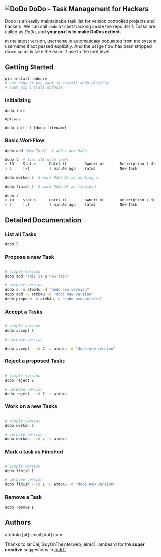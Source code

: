 ![DoDo](https://github.com/atmb4u/dodo/blob/master/logo.png?raw=true)
DoDo - Task Management for Hackers
----------------------------------

Dodo is an easily maintainable task list for version controlled projects and hackers. We can call `dodo`  a ticket tracking inside the repo itself.
Tasks are called as *DoDo*, and __your goal is to make DoDos extinct.__

In the latest version, username is automatically populated from the system username if not passed explicitly. And the usage flow has been stripped down so as to take the ease of use to the next level


## Getting Started

```python
pip install dodopie
# use sudo if you want to install dodo globally
# sudo pip install dodopie
```

### Initializing

```python
dodo init
```
    Options

    dodo init -f [dodo filename]


### Basic WorkFlow


```python
dodo add "New Task"  # add a new DoDo
```
``` python
dodo l  # list all dodo tasks
> ID	Status		Date(-t)	    Owner(-u)		Description (-d)
> 1	    [+]		    1 minute ago	(atm)		    New Task
```
```python
dodo workon 1  # mark DoDo #1 as working on
```
```python
dodo finish 1  # mark DoDo #1 as finished
```
```python
dodo l
> ID	Status		Date(-t)	    Owner(-u)		Description (-d)
> 1	    [.]		    1 minute ago	(atm)		    New Task
```

## Detailed Documentation

### List all Tasks
```python
dodo l
```

### Propose a new Task
```bash

# simple version
dodo add "This is a new task"

# verbose version
dodo c -u atmb4u -d "dodo new version"
dodo add -u atmb4u -d "dodo new version"
dodo propose -u atmb4u -d "dodo new version"
```

### Accept a Tasks
```bash

# simple version
dodo accept 2

# verbose version

dodo accept --id 2 -u atmb4u -d "dodo new version"
```

### Reject a proposed Tasks
```bash

# simple version
dodo reject 2

# verbose version
dodo reject --id 2 -u atmb4u
```

### Work on a new Tasks
```bash

# simple version
dodo workon 2

# verbose version
dodo workon --id 2 -u atmb4u
```

### Mark a task as Finished
```bash

# simple version
dodo finish 1

# verbose version
dodo finish --id 1 -u atmb4u -d "dodo new version"
```

### Remove a Task
```bash
dodo remove 1
```

## Authors
atmb4u [at] gmail [dot] com


Thanks to IanCal, GuyOnTheInterweb, elrac1, iambeard for the **super creative** suggestions in [reddit](http://www.reddit.com/r/coding/comments/2zgie7/dodo_task_management_for_developers/)
